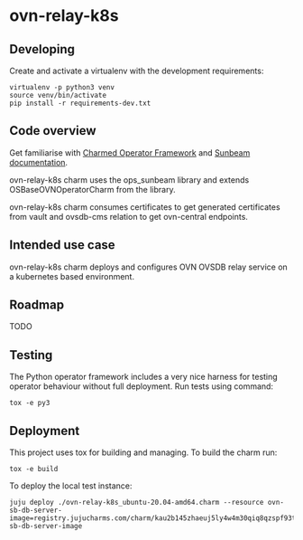 # ovn-relay-k8s

## Developing

Create and activate a virtualenv with the development requirements:

    virtualenv -p python3 venv
    source venv/bin/activate
    pip install -r requirements-dev.txt

## Code overview

Get familiarise with [Charmed Operator Framework](https://juju.is/docs/sdk)
and [Sunbeam documentation](sunbeam-docs).

ovn-relay-k8s charm uses the ops\_sunbeam library and extends
OSBaseOVNOperatorCharm from the library.

ovn-relay-k8s charm consumes certificates to get generated
certificates from vault and ovsdb-cms relation to get
ovn-central endpoints.

## Intended use case

ovn-relay-k8s charm deploys and configures OVN OVSDB relay service
on a kubernetes based environment.

## Roadmap

TODO

## Testing

The Python operator framework includes a very nice harness for testing
operator behaviour without full deployment. Run tests using command:

    tox -e py3

## Deployment

This project uses tox for building and managing. To build the charm
run:

    tox -e build

To deploy the local test instance:

    juju deploy ./ovn-relay-k8s_ubuntu-20.04-amd64.charm --resource ovn-sb-db-server-image=registry.jujucharms.com/charm/kau2b145zhaeuj5ly4w4m30qiq8qzspf93tnd/ovn-sb-db-server-image

<!-- LINKS -->

[sunbeam-docs]: https://github.com/openstack-charmers/advanced-sunbeam-openstack/blob/main/README.rst

